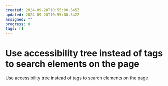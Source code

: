 ```yaml
---
created: 2024-09-28T10:55:00.545Z
updated: 2024-09-28T10:55:00.542Z
assigned: ""
progress: 0
tags: []
---
```


# Use accessibility tree instead of tags to search elements on the page 

Use accessibility tree instead of tags to search elements on the page 
